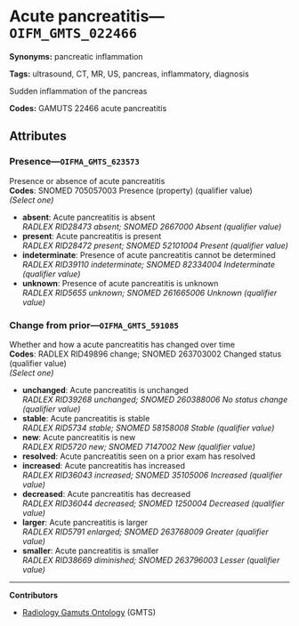 # Acute pancreatitis—`OIFM_GMTS_022466`

**Synonyms:** pancreatic inflammation

**Tags:** ultrasound, CT, MR, US, pancreas, inflammatory, diagnosis

Sudden inflammation of the pancreas

**Codes:** GAMUTS 22466 acute pancreatitis

## Attributes

### Presence—`OIFMA_GMTS_623573`

Presence or absence of acute pancreatitis  
**Codes**: SNOMED 705057003 Presence (property) (qualifier value)  
*(Select one)*

- **absent**: Acute pancreatitis is absent  
_RADLEX RID28473 absent; SNOMED 2667000 Absent (qualifier value)_
- **present**: Acute pancreatitis is present  
_RADLEX RID28472 present; SNOMED 52101004 Present (qualifier value)_
- **indeterminate**: Presence of acute pancreatitis cannot be determined  
_RADLEX RID39110 indeterminate; SNOMED 82334004 Indeterminate (qualifier value)_
- **unknown**: Presence of acute pancreatitis is unknown  
_RADLEX RID5655 unknown; SNOMED 261665006 Unknown (qualifier value)_

### Change from prior—`OIFMA_GMTS_591085`

Whether and how a acute pancreatitis has changed over time  
**Codes**: RADLEX RID49896 change; SNOMED 263703002 Changed status (qualifier value)  
*(Select one)*

- **unchanged**: Acute pancreatitis is unchanged  
_RADLEX RID39268 unchanged; SNOMED 260388006 No status change (qualifier value)_
- **stable**: Acute pancreatitis is stable  
_RADLEX RID5734 stable; SNOMED 58158008 Stable (qualifier value)_
- **new**: Acute pancreatitis is new  
_RADLEX RID5720 new; SNOMED 7147002 New (qualifier value)_
- **resolved**: Acute pancreatitis seen on a prior exam has resolved  
- **increased**: Acute pancreatitis has increased  
_RADLEX RID36043 increased; SNOMED 35105006 Increased (qualifier value)_
- **decreased**: Acute pancreatitis has decreased  
_RADLEX RID36044 decreased; SNOMED 1250004 Decreased (qualifier value)_
- **larger**: Acute pancreatitis is larger  
_RADLEX RID5791 enlarged; SNOMED 263768009 Greater (qualifier value)_
- **smaller**: Acute pancreatitis is smaller  
_RADLEX RID38669 diminished; SNOMED 263796003 Lesser (qualifier value)_

---

**Contributors**

- [Radiology Gamuts Ontology](https://gamuts.net/) (GMTS)